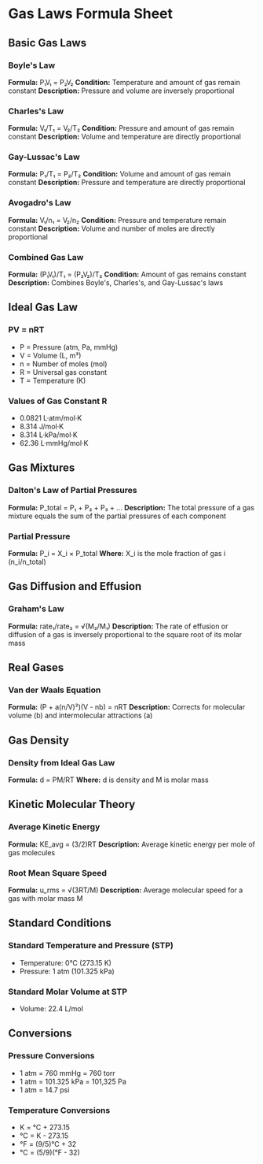 # Gas Laws Formula Sheet

## Basic Gas Laws

### Boyle's Law
**Formula:** P₁V₁ = P₂V₂
**Condition:** Temperature and amount of gas remain constant
**Description:** Pressure and volume are inversely proportional

### Charles's Law
**Formula:** V₁/T₁ = V₂/T₂
**Condition:** Pressure and amount of gas remain constant
**Description:** Volume and temperature are directly proportional

### Gay-Lussac's Law
**Formula:** P₁/T₁ = P₂/T₂
**Condition:** Volume and amount of gas remain constant
**Description:** Pressure and temperature are directly proportional

### Avogadro's Law
**Formula:** V₁/n₁ = V₂/n₂
**Condition:** Pressure and temperature remain constant
**Description:** Volume and number of moles are directly proportional

### Combined Gas Law
**Formula:** (P₁V₁)/T₁ = (P₂V₂)/T₂
**Condition:** Amount of gas remains constant
**Description:** Combines Boyle's, Charles's, and Gay-Lussac's laws

## Ideal Gas Law

### PV = nRT
- P = Pressure (atm, Pa, mmHg)
- V = Volume (L, m³)
- n = Number of moles (mol)
- R = Universal gas constant
- T = Temperature (K)

### Values of Gas Constant R
- 0.0821 L·atm/mol·K
- 8.314 J/mol·K
- 8.314 L·kPa/mol·K
- 62.36 L·mmHg/mol·K

## Gas Mixtures

### Dalton's Law of Partial Pressures
**Formula:** P_total = P₁ + P₂ + P₃ + ...
**Description:** The total pressure of a gas mixture equals the sum of the partial pressures of each component

### Partial Pressure
**Formula:** P_i = X_i × P_total
**Where:** X_i is the mole fraction of gas i (n_i/n_total)

## Gas Diffusion and Effusion

### Graham's Law
**Formula:** rate₁/rate₂ = √(M₂/M₁)
**Description:** The rate of effusion or diffusion of a gas is inversely proportional to the square root of its molar mass

## Real Gases

### Van der Waals Equation
**Formula:** (P + a(n/V)²)(V - nb) = nRT
**Description:** Corrects for molecular volume (b) and intermolecular attractions (a)

## Gas Density

### Density from Ideal Gas Law
**Formula:** d = PM/RT
**Where:** d is density and M is molar mass

## Kinetic Molecular Theory

### Average Kinetic Energy
**Formula:** KE_avg = (3/2)RT
**Description:** Average kinetic energy per mole of gas molecules

### Root Mean Square Speed
**Formula:** u_rms = √(3RT/M)
**Description:** Average molecular speed for a gas with molar mass M

## Standard Conditions

### Standard Temperature and Pressure (STP)
- Temperature: 0°C (273.15 K)
- Pressure: 1 atm (101.325 kPa)

### Standard Molar Volume at STP
- Volume: 22.4 L/mol

## Conversions

### Pressure Conversions
- 1 atm = 760 mmHg = 760 torr
- 1 atm = 101.325 kPa = 101,325 Pa
- 1 atm = 14.7 psi

### Temperature Conversions
- K = °C + 273.15
- °C = K - 273.15
- °F = (9/5)°C + 32
- °C = (5/9)(°F - 32)
